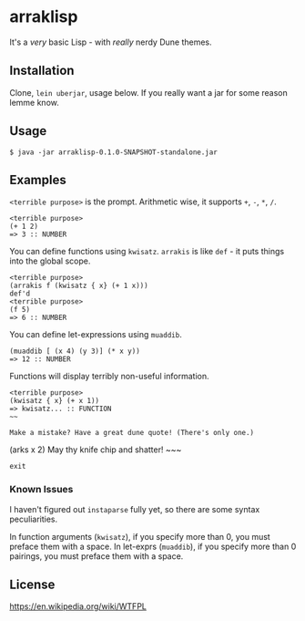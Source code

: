 # arraklisp

It's a *very* basic Lisp - with *really* nerdy Dune themes.

## Installation

Clone, `lein uberjar`, usage below.
If you really want a jar for some reason lemme know.

## Usage

    $ java -jar arraklisp-0.1.0-SNAPSHOT-standalone.jar

## Examples

`<terrible purpose>` is the prompt.
Arithmetic wise, it supports `+`, `-`, `*`, `/`.
~~~
<terrible purpose>
(+ 1 2)
=> 3 :: NUMBER
~~~

You can define functions using `kwisatz`.
`arrakis` is like `def` - it puts things into the global scope.
~~~
<terrible purpose>
(arrakis f (kwisatz { x} (+ 1 x)))
def'd
<terrible purpose>
(f 5)
=> 6 :: NUMBER
~~~

You can define let-expressions using `muaddib`.
~~~
(muaddib [ (x 4) (y 3)] (* x y))
=> 12 :: NUMBER
~~~

Functions will display terribly non-useful information.
~~~
<terrible purpose>
(kwisatz { x} (+ x 1))
=> kwisatz... :: FUNCTION
~~

Make a mistake? Have a great dune quote! (There's only one.)
~~~
<terrible purpose>
(arks x 2)
May thy knife chip and shatter!
~~~

~~~
exit
~~~


### Known Issues

I haven't figured out `instaparse` fully yet, so there are some syntax peculiarities.

In function arguments (`kwisatz`), if you specify more than 0, you must preface them with a space.
In let-exprs (`muaddib`), if you specify more than 0 pairings, you must preface them with a space.

## License

https://en.wikipedia.org/wiki/WTFPL
